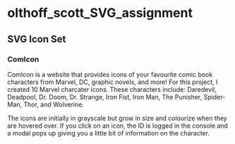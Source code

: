 # olthoff_scott_SVG_assignment
## SVG Icon Set
### ComIcon

ComIcon is a website that provides icons of your favourite comic book characters from Marvel, DC, graphic novels, and more! For this project, I created 10 Marvel charcater icons. These characters include: Daredevil, Deadpool, Dr. Doom, Dr. Strange, Iron Fist, Iron Man, The Punisher, Spider-Man, Thor, and Wolverine.

The icons are initially in grayscale but grow in size and colourize when they are hovered over. If you click on an icon, the ID is logged in the console and a modal pops up giving you a little bit of information on the character.